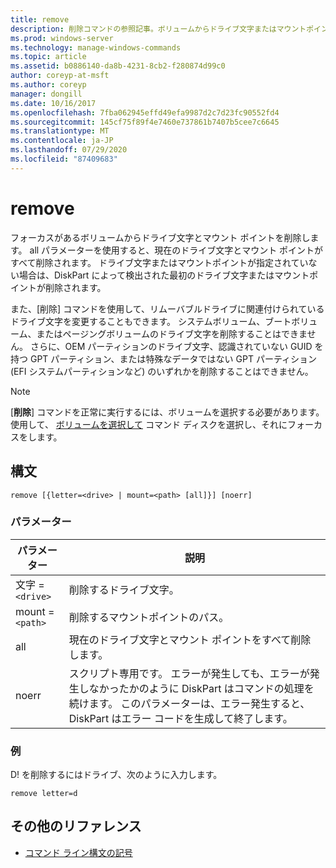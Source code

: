```yaml
---
title: remove
description: 削除コマンドの参照記事。ボリュームからドライブ文字またはマウントポイントを削除します。
ms.prod: windows-server
ms.technology: manage-windows-commands
ms.topic: article
ms.assetid: b0886140-da8b-4231-8cb2-f280874d99c0
author: coreyp-at-msft
ms.author: coreyp
manager: dongill
ms.date: 10/16/2017
ms.openlocfilehash: 7fba062945effd49efa9987d2c7d23fc90552fd4
ms.sourcegitcommit: 145cf75f89f4e7460e737861b7407b5cee7c6645
ms.translationtype: MT
ms.contentlocale: ja-JP
ms.lasthandoff: 07/29/2020
ms.locfileid: "87409683"
---
```

# <a name="remove"></a>remove

フォーカスがあるボリュームからドライブ文字とマウント ポイントを削除します。 all パラメーターを使用すると、現在のドライブ文字とマウント ポイントがすべて削除されます。 ドライブ文字またはマウントポイントが指定されていない場合は、DiskPart によって検出された最初のドライブ文字またはマウントポイントが削除されます。

また、[削除] コマンドを使用して、リムーバブルドライブに関連付けられているドライブ文字を変更することもできます。 システムボリューム、ブートボリューム、またはページングボリュームのドライブ文字を削除することはできません。 さらに、OEM パーティションのドライブ文字、認識されていない GUID を持つ GPT パーティション、または特殊なデータではない GPT パーティション (EFI システムパーティションなど) のいずれかを削除することはできません。

> [!NOTE]
> [**削除**] コマンドを正常に実行するには、ボリュームを選択する必要があります。 使用して、 [ボリュームを選択して](select-volume.md) コマンド ディスクを選択し、それにフォーカスをします。

## <a name="syntax"></a>構文

```
remove [{letter=<drive> | mount=<path> [all]}] [noerr]
```

### <a name="parameters"></a>パラメーター

| パラメーター | 説明 |
| --------- | ----------- |
| 文字 =`<drive>` | 削除するドライブ文字。 |
| mount =`<path>` | 削除するマウントポイントのパス。 |
| all | 現在のドライブ文字とマウント ポイントをすべて削除します。 |
| noerr | スクリプト専用です。 エラーが発生しても、エラーが発生しなかったかのように DiskPart はコマンドの処理を続けます。 このパラメーターは、エラー発生すると、DiskPart はエラー コードを生成して終了します。 |

### <a name="examples"></a>例

D! を削除するにはドライブ、次のように入力します。

```
remove letter=d
```

## <a name="additional-references"></a>その他のリファレンス

- [コマンド ライン構文の記号](command-line-syntax-key.md)

